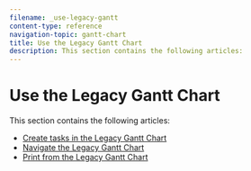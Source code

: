 ```yaml
---
filename: _use-legacy-gantt
content-type: reference
navigation-topic: gantt-chart
title: Use the Legacy Gantt Chart
description: This section contains the following articles:
---
```


# Use the Legacy Gantt Chart

This section contains the following articles:

* [Create tasks in the Legacy Gantt Chart](../../../manage-work/gantt-chart/using-the-legacy-gantt-chart/create-tasks-in-legacy-gantt.md) 
* [Navigate the Legacy Gantt Chart](../../../manage-work/gantt-chart/using-the-legacy-gantt-chart/navigate-legacy-gantt.md) 
* [Print from the Legacy Gantt Chart](../../../manage-work/gantt-chart/using-the-legacy-gantt-chart/print-from-legacy-gantt.md)

